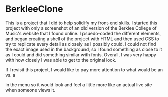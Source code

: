 # BerkleeClone

This is a project that I did to help solidify my front-end skills.
I started this project with only a screenshot of an old version of the Berklee College of Music's website that I found online.
I psuedo-coded the different elements, and began creating a shell of the project with HTML and then used CSS to try to replicate every detail as closely as I possibly could.
I could not find the exact image used in the background, so I found something as close to it as I could and did something similar with fonts.
Overall, I was very happy with how closely I was able to get to the original look.

If I revisit this project, I would like to pay more attention to what would be an <a> vs. a <p> in the menu so it would look and feel a little more like an actual live site when someone views it.
